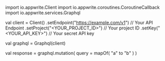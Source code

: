 import io.appwrite.Client
import io.appwrite.coroutines.CoroutineCallback
import io.appwrite.services.Graphql

val client = Client()
    .setEndpoint("https://example.com/v1") // Your API Endpoint
    .setProject("<YOUR_PROJECT_ID>") // Your project ID
    .setKey("<YOUR_API_KEY>") // Your secret API key

val graphql = Graphql(client)

val response = graphql.mutation(
    query = mapOf( "a" to "b" )
)
